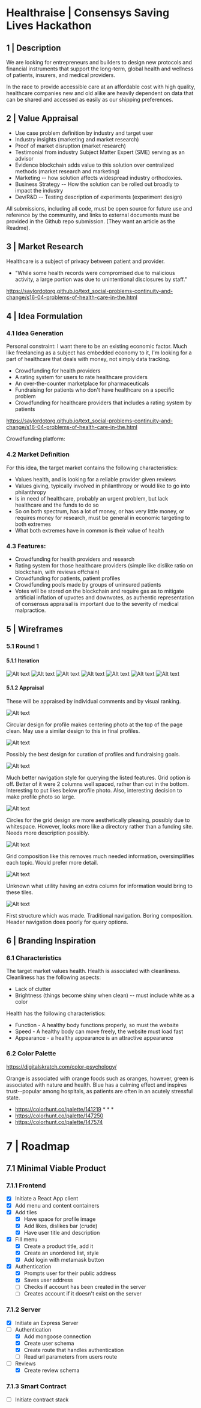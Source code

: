 # Healthraise | Consensys Saving Lives Hackathon

## 1 | Description

We are looking for entrepreneurs and builders to design new protocols and financial instruments that support the long-term, global health and wellness of patients, insurers, and medical providers.

In the race to provide accessible care at an affordable cost with high quality, healthcare companies new and old alike are heavily dependent on data that can be shared and accessed as easily as our shipping preferences.


## 2 |  Value Appraisal

* Use case problem definition by industry and target user
* Industry insights (marketing and market research)
* Proof of market disruption (market research)
* Testimonial from industry Subject Matter Expert (SME) serving as an advisor
* Evidence blockchain adds value to this solution over centralized methods (market research and marketing)
* Marketing -- how solution affects widespread industry orthodoxies.
* Business Strategy -- How the solution can be rolled out broadly to impact the industry
* Dev/R&D -- Testing  description of experiments (experiment design)

All submissions, including all code, must be open source for future use and reference by the community, and links to external documents must be provided in the Github repo submission. (They want an article as the Readme).


## 3 | Market Research

Healthcare is a subject of privacy between patient and provider.
* "While some health records were compromised due to malicious activity, a large portion was due to unintentional disclosures by staff."

https://saylordotorg.github.io/text_social-problems-continuity-and-change/s16-04-problems-of-health-care-in-the.html


## 4 | Idea Formulation

### 4.1 Idea Generation

Personal constraint: I want there to be an existing economic factor. Much like freelancing as a subject has embedded economy to it, I'm looking for a part of healthcare that deals with money, not simply data tracking.

* Crowdfunding for health providers
* A rating system for users to rate healthcare providers
* An over-the-counter marketplace for pharmaceuticals
* Fundraising for patients who don't have healthcare on a specific problem
* Crowdfunding for healthcare providers that includes a rating system by patients

https://saylordotorg.github.io/text_social-problems-continuity-and-change/s16-04-problems-of-health-care-in-the.html

Crowdfunding platform:

### 4.2 Market Definition

For this idea, the target market contains the following characteristics:
* Values health, and is looking for a reliable provider given reviews
* Values giving, typically involved in philanthropy or would like to go into philanthropy
* Is in need of healthcare, probably an urgent problem, but lack healthcare and the funds to do so
* So on both spectrum, has a lot of money, or has very little money, or requires money for research, must be general in economic targeting to both extremes
* What both extremes have in common is their value of health


### 4.3 Features:

- Crowdfunding for health providers and research
- Rating system for those healthcare providers (simple like dislike ratio on blockchain, with reviews offchain)
- Crowdfunding for patients, patient profiles
- Crowdfunding pools made by groups of uninsured patients
- Votes will be stored on the blockchain and require gas as to mitigate artificial inflation of upvotes and downvotes, as authentic representation of consensus appraisal is important due to the severity of medical malpractice.

## 5 | Wireframes

### 5.1 Round 1

#### 5.1.1 Iteration

![Alt text](./documentation/Screenshot_2.jpg)
![Alt text](./documentation/Screenshot_3.jpg)
![Alt text](./documentation/Screenshot_6.jpg)
![Alt text](./documentation/Screenshot_7.jpg)
![Alt text](./documentation/Screenshot_8.jpg)
![Alt text](./documentation/Screenshot_9.jpg)
![Alt text](./documentation/Screenshot_10.jpg)

#### 5.1.2 Appraisal

These will be appraised by individual comments and by visual ranking.

![Alt text](./documentation/Screenshot_7.jpg)

Circular design for profile makes centering photo at the top of the page clean. May use a similar design to this in final profiles.

![Alt text](./documentation/Screenshot_8.jpg)

Possibly the best design for curation of profiles and fundraising goals.

![Alt text](./documentation/Screenshot_3.jpg)

Much better navigation style for querying the listed features. Grid option is off. Better of it were 2 columns well spaced, rather than cut in the bottom.  Interesting to put likes below profile photo. Also, interesting decision to make profile photo so large.

![Alt text](./documentation/Screenshot_9.jpg)

Circles for the grid design are more aesthetically pleasing, possibly due to whitespace. However, looks more like a directory rather than a funding site. Needs more description possibly.

![Alt text](./documentation/Screenshot_6.jpg)

Grid composition like this removes much needed information, oversimplifies each topic. Would prefer more detail.

![Alt text](./documentation/Screenshot_10.jpg)

Unknown what utility having an extra column for information would bring to these tiles.

![Alt text](./documentation/Screenshot_2.jpg)

First structure which was made. Traditional navigation. Boring composition. Header navigation does poorly for query options.


## 6 | Branding Inspiration



### 6.1 Characteristics

The target market values health. Health is associated with cleanliness. Cleanliness has the following aspects:
- Lack of clutter
- Brightness (things become shiny when clean) -- must include white as a color

Health has the following characteristics:
- Function - A healthy body functions properly, so must the website
- Speed - A healthy body can move freely, the website must load fast
- Appearance - a healthy appearance is an attractive appearance

### 6.2 Color Palette

https://digitalskratch.com/color-psychology/

Orange is associated with orange foods such as oranges, however, green is associated with nature and health. Blue has a calming effect and inspires trust--popular among hospitals, as patients are often in an acutely stressful state.

* https://colorhunt.co/palette/141219 * * *
* https://colorhunt.co/palette/147250
* https://colorhunt.co/palette/147574

# 7 | Roadmap

## 7.1 Minimal Viable Product

### 7.1.1 Frontend

- [x] Initiate a React App client
- [x] Add menu and content containers
- [x] Add tiles
  - [x] Have space for profile image
  - [x] Add likes, dislikes bar (crude)
  - [x] Have user title and description
- [x] Fill menu
  - [x] Create a product title, add it
  - [x] Create an unordered list, style
  - [x] Add login with metamask button
- [x] Authentication
  - [x] Prompts user for their public address
  - [x] Saves user address
  - [ ] Checks if account has been created in the server
  - [ ] Creates account if it doesn't exist on the server

### 7.1.2 Server

- [x] Initiate an Express Server
- [ ] Authentication
  - [x] Add mongoose connection
  - [x] Create user schema
  - [x] Create route that handles authentication
  - [ ] Read url parameters from users route
- [ ] Reviews
  - [x] Create review schema

### 7.1.3 Smart Contract

- [ ] Initiate contract stack